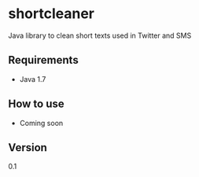 shortcleaner
============

Java library to clean short texts used in Twitter and SMS

## Requirements ##
* Java 1.7

## How to use ##

* Coming soon

## Version ##
0.1
